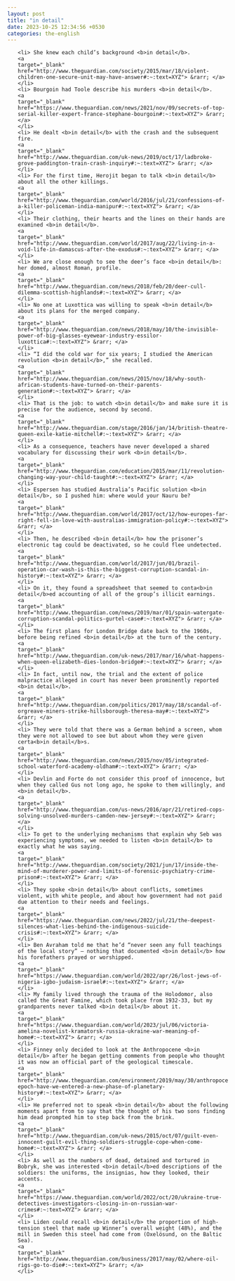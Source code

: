 ```yaml
---
layout: post
title: "in detail"
date: 2023-10-25 12:34:56 +0530
categories: the-english
---
```

<ol>

    <li> She knew each child’s background <b>in detail</b>.
    <a 
    target="_blank" 
    href="http://www.theguardian.com/society/2015/mar/18/violent-children-one-secure-unit-may-have-answer#:~:text=XYZ"> &rarr; </a>
    </li>
    <li> Bourgoin had Toole describe his murders <b>in detail</b>.
    <a 
    target="_blank" 
    href="https://www.theguardian.com/news/2021/nov/09/secrets-of-top-serial-killer-expert-france-stephane-bourgoin#:~:text=XYZ"> &rarr; </a>
    </li>
    <li> He dealt <b>in detail</b> with the crash and the subsequent fire.
    <a 
    target="_blank" 
    href="http://www.theguardian.com/uk-news/2019/oct/17/ladbroke-grove-paddington-train-crash-inquiry#:~:text=XYZ"> &rarr; </a>
    </li>
    <li> For the first time, Herojit began to talk <b>in detail</b> about all the other killings.
    <a 
    target="_blank" 
    href="http://www.theguardian.com/world/2016/jul/21/confessions-of-a-killer-policeman-india-manipur#:~:text=XYZ"> &rarr; </a>
    </li>
    <li> Their clothing, their hearts and the lines on their hands are examined <b>in detail</b>.
    <a 
    target="_blank" 
    href="http://www.theguardian.com/world/2017/aug/22/living-in-a-void-life-in-damascus-after-the-exodus#:~:text=XYZ"> &rarr; </a>
    </li>
    <li> We are close enough to see the deer’s face <b>in detail</b>: her domed, almost Roman, profile.
    <a 
    target="_blank" 
    href="http://www.theguardian.com/news/2018/feb/20/deer-cull-dilemma-scottish-highlands#:~:text=XYZ"> &rarr; </a>
    </li>
    <li> No one at Luxottica was willing to speak <b>in detail</b> about its plans for the merged company.
    <a 
    target="_blank" 
    href="http://www.theguardian.com/news/2018/may/10/the-invisible-power-of-big-glasses-eyewear-industry-essilor-luxottica#:~:text=XYZ"> &rarr; </a>
    </li>
    <li> “I did the cold war for six years; I studied the American revolution <b>in detail</b>,” she recalled.
    <a 
    target="_blank" 
    href="http://www.theguardian.com/news/2015/nov/18/why-south-african-students-have-turned-on-their-parents-generation#:~:text=XYZ"> &rarr; </a>
    </li>
    <li> That is the job: to watch <b>in detail</b> and make sure it is precise for the audience, second by second.
    <a 
    target="_blank" 
    href="http://www.theguardian.com/stage/2016/jan/14/british-theatre-queen-exile-katie-mitchell#:~:text=XYZ"> &rarr; </a>
    </li>
    <li> As a consequence, teachers have never developed a shared vocabulary for discussing their work <b>in detail</b>.
    <a 
    target="_blank" 
    href="http://www.theguardian.com/education/2015/mar/11/revolution-changing-way-your-child-taught#:~:text=XYZ"> &rarr; </a>
    </li>
    <li> Espersen has studied Australia’s Pacific solution <b>in detail</b>, so I pushed him: where would your Nauru be?
    <a 
    target="_blank" 
    href="http://www.theguardian.com/world/2017/oct/12/how-europes-far-right-fell-in-love-with-australias-immigration-policy#:~:text=XYZ"> &rarr; </a>
    </li>
    <li> Then, he described <b>in detail</b> how the prisoner’s electronic tag could be deactivated, so he could flee undetected.
    <a 
    target="_blank" 
    href="http://www.theguardian.com/world/2017/jun/01/brazil-operation-car-wash-is-this-the-biggest-corruption-scandal-in-history#:~:text=XYZ"> &rarr; </a>
    </li>
    <li> On it, they found a spreadsheet that seemed to conta<b>in detail</b>ed accounting of all of the group’s illicit earnings.
    <a 
    target="_blank" 
    href="http://www.theguardian.com/news/2019/mar/01/spain-watergate-corruption-scandal-politics-gurtel-case#:~:text=XYZ"> &rarr; </a>
    </li>
    <li> The first plans for London Bridge date back to the 1960s, before being refined <b>in detail</b> at the turn of the century.
    <a 
    target="_blank" 
    href="http://www.theguardian.com/uk-news/2017/mar/16/what-happens-when-queen-elizabeth-dies-london-bridge#:~:text=XYZ"> &rarr; </a>
    </li>
    <li> In fact, until now, the trial and the extent of police malpractice alleged in court has never been prominently reported <b>in detail</b>.
    <a 
    target="_blank" 
    href="http://www.theguardian.com/politics/2017/may/18/scandal-of-orgreave-miners-strike-hillsborough-theresa-may#:~:text=XYZ"> &rarr; </a>
    </li>
    <li> They were told that there was a German behind a screen, whom they were not allowed to see but about whom they were given certa<b>in detail</b>s.
    <a 
    target="_blank" 
    href="http://www.theguardian.com/news/2015/nov/05/integrated-school-waterford-academy-oldham#:~:text=XYZ"> &rarr; </a>
    </li>
    <li> Devlin and Forte do not consider this proof of innocence, but when they called Gus not long ago, he spoke to them willingly, and <b>in detail</b>.
    <a 
    target="_blank" 
    href="http://www.theguardian.com/us-news/2016/apr/21/retired-cops-solving-unsolved-murders-camden-new-jersey#:~:text=XYZ"> &rarr; </a>
    </li>
    <li> To get to the underlying mechanisms that explain why Seb was experiencing symptoms, we needed to listen <b>in detail</b> to exactly what he was saying.
    <a 
    target="_blank" 
    href="http://www.theguardian.com/society/2021/jun/17/inside-the-mind-of-murderer-power-and-limits-of-forensic-psychiatry-crime-prison#:~:text=XYZ"> &rarr; </a>
    </li>
    <li> They spoke <b>in detail</b> about conflicts, sometimes violent, with white people, and about how government had not paid due attention to their needs and feelings.
    <a 
    target="_blank" 
    href="https://www.theguardian.com/news/2022/jul/21/the-deepest-silences-what-lies-behind-the-indigenous-suicide-crisis#:~:text=XYZ"> &rarr; </a>
    </li>
    <li> Ben Avraham told me that he’d “never seen any full teachings of the local story” – nothing that documented <b>in detail</b> how his forefathers prayed or worshipped.
    <a 
    target="_blank" 
    href="https://www.theguardian.com/world/2022/apr/26/lost-jews-of-nigeria-igbo-judaism-israel#:~:text=XYZ"> &rarr; </a>
    </li>
    <li> My family lived through the trauma of the Holodomor, also called the Great Famine, which took place from 1932-33, but my grandparents never talked <b>in detail</b> about it.
    <a 
    target="_blank" 
    href="https://www.theguardian.com/world/2023/jul/06/victoria-amelina-novelist-kramatorsk-russia-ukraine-war-meaning-of-home#:~:text=XYZ"> &rarr; </a>
    </li>
    <li> Finney only decided to look at the Anthropocene <b>in detail</b> after he began getting comments from people who thought it was now an official part of the geological timescale.
    <a 
    target="_blank" 
    href="http://www.theguardian.com/environment/2019/may/30/anthropocene-epoch-have-we-entered-a-new-phase-of-planetary-history#:~:text=XYZ"> &rarr; </a>
    </li>
    <li> He preferred not to speak <b>in detail</b> about the following moments apart from to say that the thought of his two sons finding him dead prompted him to step back from the brink.
    <a 
    target="_blank" 
    href="http://www.theguardian.com/uk-news/2015/oct/07/guilt-even-innocent-guilt-evil-thing-soldiers-struggle-cope-when-come-home#:~:text=XYZ"> &rarr; </a>
    </li>
    <li> As well as the numbers of dead, detained and tortured in Bobryk, she was interested <b>in detail</b>ed descriptions of the soldiers: the uniforms, the insignias, how they looked, their accents.
    <a 
    target="_blank" 
    href="https://www.theguardian.com/world/2022/oct/20/ukraine-true-detectives-investigators-closing-in-on-russian-war-crimes#:~:text=XYZ"> &rarr; </a>
    </li>
    <li> Liden could recall <b>in detail</b> the proportion of high-tension steel that made up Winner’s overall weight (48%), and the mill in Sweden this steel had come from (Oxelösund, on the Baltic Sea).
    <a 
    target="_blank" 
    href="http://www.theguardian.com/business/2017/may/02/where-oil-rigs-go-to-die#:~:text=XYZ"> &rarr; </a>
    </li>